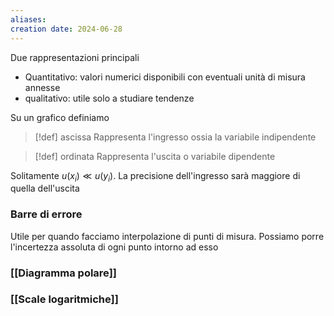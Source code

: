 ```yaml
---
aliases: 
creation date: 2024-06-28
---
```

Due rappresentazioni principali
- Quantitativo: valori numerici disponibili con eventuali unità di misura annesse
- qualitativo: utile solo a studiare tendenze


Su un grafico definiamo
>[!def] ascissa
>Rappresenta l'ingresso ossia la variabile indipendente

>[!def] ordinata
>Rappresenta l'uscita o variabile dipendente


Solitamente $u(x_{i}) \ll u(y_{i})$. La precisione dell'ingresso sarà maggiore di quella dell'uscita

### Barre di errore
Utile per quando facciamo interpolazione di punti di misura. Possiamo porre l'incertezza assoluta di ogni punto intorno ad esso

### [[Diagramma polare]]

### [[Scale logaritmiche]]